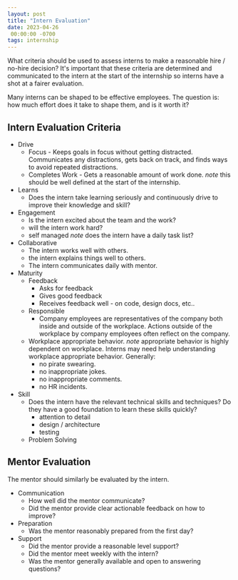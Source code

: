 ```yaml
---
layout: post
title: "Intern Evaluation"
date: 2023-04-26
 00:00:00 -0700
tags: internship
---
```


What criteria should be used to assess interns to make a reasonable hire / no-hire decision? It's important that these criteria are determined and communicated to the intern at the start of the internship so interns have a shot at a fairer evaluation.

Many interns can be shaped to be effective employees. The question is: how much effort does it take to shape them, and is it worth it?

## Intern Evaluation Criteria

- Drive
    - Focus - Keeps goals in focus without getting distracted. Communicates any distractions, gets back on track, and finds ways to avoid repeated distractions.
    - Completes Work - Gets a reasonable amount of work done. _note_ this should be well defined at the start of the internship.
- Learns
    - Does the intern take learning seriously and continuously drive to improve their knowledge and skill?
- Engagement
    - Is the intern excited about the team and the work?
    - will the intern work hard?
    - self managed _note_ does the intern have a daily task list?
- Collaborative
    - The intern works well with others.
    - the intern explains things well to others.
    - The intern communicates daily with mentor.
- Maturity
    - Feedback
        - Asks for feedback
        - Gives good feedback
        - Receives feedback well - on code, design docs, etc..
    - Responsible
        - Company employees are representatives of the company both inside and outside of the workplace. Actions outside of the workplace by company employees often reflect on the company.
    - Workplace appropriate behavior. _note_ appropriate behavior is highly dependent on workplace. Interns may need help understanding workplace appropriate behavior. Generally:
        - no pirate swearing.
        - no inappropriate jokes.
        - no inappropriate comments.
        - no HR incidents.
- Skill
    - Does the intern have the relevant technical skills and techniques? Do they have a good foundation to learn these skills quickly?
        - attention to detail
        - design / architecture
        - testing
    - Problem Solving

## Mentor Evaluation

The mentor should similarly be evaluated by the intern.

- Communication
    - How well did the mentor communicate?
    - Did the mentor provide clear actionable feedback on how to improve?
- Preparation
    - Was the mentor reasonably prepared from the first day?
- Support
    - Did the mentor provide a reasonable level support?
    - Did the mentor meet weekly with the intern?
    - Was the mentor generally available and open to answering questions?
